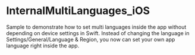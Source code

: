 # InternalMultiLanguages_iOS
Sample to demonstrate how to set multi languages inside the app without depending on device settings in Swift.
Instead of changing the language in Settings/General/Language & Region, you now can set your own app language right inside the app.
